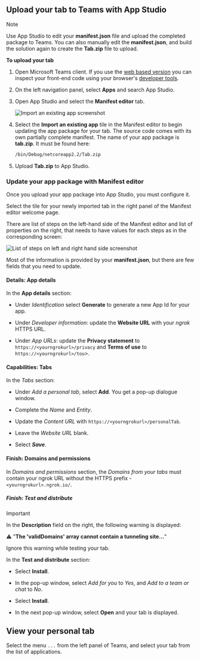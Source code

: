 ## Upload your tab to Teams with App Studio

>[!NOTE]
> Use App Studio to edit your **manifest.json** file and upload the completed package to Teams. You can also manually edit the **manifest.json**, and build the solution again to create the **Tab.zip** file to upload.

**To upload your tab**

1. Open Microsoft Teams client. If you use the [web based version](https://teams.microsoft.com) you can inspect your front-end code using your browser's [developer tools](~/tabs/how-to/developer-tools.md).

1. On the left navigation panel, select **Apps** and search App Studio.

1. Open App Studio and select the **Manifest editor** tab.

    ![Import an existing app screenshot](~/assets/images/tabs/Import-existing-tab.png)

1. Select the **Import an existing app** tile in the Manifest editor to begin updating the app package for your tab. The source code comes with its own partially complete manifest. The name of your app package is **tab.zip**. It must be found here:

    ```bash
    /bin/Debug/netcoreapp2.2/Tab.zip
    ```

1. Upload **Tab.zip** to App Studio.

### Update your app package with Manifest editor

Once you upload your app package into App Studio, you must configure it.

Select the tile for your newly imported tab in the right panel of the Manifest editor welcome page.

There are list of steps on the left-hand side of the Manifest editor and list of properties on the right, that needs to have values for each steps as in the corresponding screen:

![List of steps on left and right hand side screenshot](~/assets/images/tabs/Update-app-package-with-manifest-editor.png)

Most of the information is provided by your **manifest.json**, but there are few fields that you need to update.

#### Details: App details

In the **App details** section:

* Under *Identification* select **Generate** to generate a new App Id for your app.

* Under *Developer information*: update the **Website URL** with your *ngrok* HTTPS URL.

* Under *App URLs*: update the **Privacy statement** to `https://<yourngrokurl>/privacy` and **Terms of use** to `https://<yourngrokurl>/tou`>.

#### Capabilities: Tabs

In the *Tabs* section:

* Under *Add a personal tab*, select **Add**. You get a pop-up dialogue window.

* Complete the *Name* and *Entity*.

* Update the *Content URL* with `https://<yourngrokurl>/personalTab`.

* Leave the *Website URL* blank.

* Select ***Save***.

#### Finish: Domains and permissions

In *Domains and permissions* section, the *Domains from your tabs* must contain your ngrok URL without the HTTPS prefix - `<yourngrokurl>.ngrok.io/`.

##### Finish: Test and distribute

>[!IMPORTANT]
>In the **Description** field on the right, the following warning is displayed:
>
>&#9888; "**The 'validDomains' array cannot contain a tunneling site...**"
>
>Ignore this warning while testing your tab.

In the **Test and distribute** section:

* Select **Install**.

* In the pop-up window, select *Add for you* to *Yes*, and *Add to a team or chat* to *No*.

* Select **Install**.

* In the next pop-up window, select **Open** and your tab is displayed.

## View your personal tab

Select the menu `...` from the left panel of Teams, and select your tab from the list of applications.